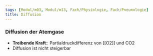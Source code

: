 ```yaml
---
tags: [Modul/m03, Modul/m13, Fach/Physiologie, Fach/Pneumologie]
title: Diffusion
---
```

### Diffusion der Atemgase
- **Treibende Kraft**:: Partialdruckdifferenz von [[O2]] und CO2
- Diffusion ist nicht steigerbar